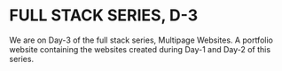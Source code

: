# FULL STACK SERIES, D-3
We are on Day-3 of the full stack series, Multipage Websites. A portfolio website containing the websites created during Day-1 and Day-2 of this series.
